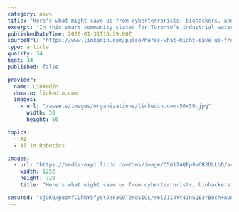 ```yaml
---
category: news
title: "Here's what might save us from cyberterrorists, biohackers, and sentient robots."
excerpt: "In this smart community slated for Toronto’s industrial waterfront, robots deliver the mail, AI uses sensor data to manage everything ... In fact, many of the most powerful technologies we’ll have at our disposal—artificial intelligence, nanotechnology, biotechnology—are only starting to come online. So yes, the threats we face might ..."
publishedDateTime: 2020-01-31T16:39:00Z
sourceUrl: "https://www.linkedin.com/pulse/heres-what-might-save-us-from-cyberterrorists-robots-diamandis"
type: article
quality: 34
heat: 34
published: false

provider:
  name: LinkedIn
  domain: linkedin.com
  images:
    - url: "/assets/images/organizations/linkedin.com-50x50.jpg"
      width: 50
      height: 50

topics:
  - AI
  - AI in Robotics

images:
  - url: "https://media-exp1.licdn.com/dms/image/C5612AQFp9vCB3DLLbQ/article-cover_image-shrink_720_1280/0?e=1585785600&v=beta&t=1f9tF1answ_UeFZwr7qUJI6kHwayEpgmGkp1NylpZqQ"
    width: 1252
    height: 720
    title: "Here's what might save us from cyberterrorists, biohackers, and sentient robots."

secured: "sjCK0/p8zrfCLhbY5fySYJaFaGQT2roSiCL/r6lZ1I4Yt41nGQE3rB8ch+aUqDZ7MvWisNUbkOxBU3v8UDasa97njdzijOXIBtCctbOsu+Z6vZOdSP9t9y+QQqMoKLoC8d7oMKyvRZqpM/Thqsc2ikEK6vZ3pwL6gc+6bYVFVjxOoSEmP/rsimGhcUiyCTTN/Tza3vleBWHC81xpejfTX3ntVu7StK8xToSI8dQbnjVGb+hoYha7HZ2kR/3kcF4/jC+9w7kdaYt85q1g77WYbXcVbQOLzngQT+AD+qJxuE31CC2vakYd+BWWnoM8IFiVh1gcjWyHc1yNJg5jaV2LDyyLZstfpL1qze9mzhth5b41kWoDjqaXXRF4tk81q4lwSLvMcTbQLGU1UoxsuHJ3woXlNgp5i4S6Ag9YBmz50+pJDyfPaK3kR/MGPMQC9vahrbnWjQR+qX7/xtQr6AgRt+1rk/nQsi/z6u8fD349mFA=;53+CfkZd2LtTOrQJIYi7LA=="
---
```


